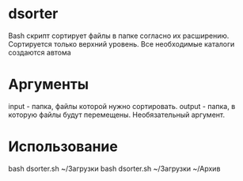 dsorter
=======

Bash скрипт сортирует файлы в папке согласно их расширению. Сортируется только верхний уровень. 
Все необходимые каталоги создаются автома

Аргументы
=======
  input - папка, файлы которой нужно сортировать.
  output - папка, в которую файлы будут перемещены. Необязательный аргумент.

Использование
=======
bash dsorter.sh ~/Загрузки
bash dsorter.sh ~/Загрузки ~/Архив
